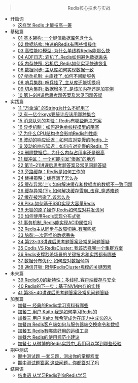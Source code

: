 > <center> Redis核心技术与实战 </center>

* 开篇词
  * [这样学 Redis 才能技高一筹](god/jk_redis/开篇词_这样学Redis_才能技高一筹.md)
* 基础篇
  * [01 基本架构: 一个键值数据库包含什么](god/jk_redis/01_基本架构_一个键值数据库包含什么.md)
  * [02 数据结构: 快速的Redis有哪些慢操作](god/jk_redis/02_数据结构_快速的Redis有哪些慢操作.md)
  * [03 高性能IO模型: 为什么单线程Redis能那么快](god/jk_redis/03_高性能IO模型_为什么单线程Redis能那么快.md)
  * [04 AOF日志: 宕机了_Redis如何避免数据丢失](god/jk_redis/04_AOF日志_宕机了_Redis如何避免数据丢失.md)
  * [05 内存快照: 宕机后_Redis如何实现快速恢复](god/jk_redis/05_内存快照_宕机后_Redis如何实现快速恢复.md)
  * [06 数据同步: 主从库如何实现数据一致](god/jk_redis/06_数据同步_主从库如何实现数据一致.md)
  * [07 哨兵机制: 主库挂了_如何不间断服务](god/jk_redis/07_哨兵机制_主库挂了_如何不间断服务.md)
  * [08 哨兵集群: 哨兵挂了_主从库还能切换吗](god/jk_redis/08_哨兵集群_哨兵挂了_主从库还能切换吗.md)
  * [09 切片集群: 数据增多了_是该加内存还是加实例](god/jk_redis/09_切片集群_数据增多了_是该加内存还是加实例.md)
  * [10 第1~9讲课后思考题答案及常见问题答疑](god/jk_redis/10_第1_9讲课后思考题答案及常见问题答疑.md)
* 实践篇
  * [11 “万金油” 的String为什么不好用了](god/jk_redis/11_万金油的String_为什么不好用了.md)
  * [12 有一亿个keys要统计应该用哪种集合](god/jk_redis/12_有一亿个keys要统计_应该用哪种集合.md)
  * [15 消息队列的考验：Redis有哪些解决方案](god/jk_redis/15_消息队列的考验_Redis有哪些解决方案.md)
  * [16 异步机制：如何避免单线程模型的阻塞](god/jk_redis/16_异步机制_如何避免单线程模型的阻塞.md)
  * [17 为什么CPU结构也会影响Redis的性能](god/jk_redis/17_为什么CPU结构也会影响Redis的性能.md)
  * [18 波动的响应延迟：如何应对变慢的Redis_上](god/jk_redis/18_波动的响应延迟_如何应对变慢的Redis_上.md)
  * [19 波动的响应延迟：如何应对变慢的Redis_下](god/jk_redis/19_波动的响应延迟_如何应对变慢的Redis_下.md)
  * [20 删除数据后，为什么内存占用率还是很高](god/jk_redis/20_删除数据后_为什么内存占用率还是很高.md)
  * [21 缓冲区： 一个可能引发“惨案”的地方](god/jk_redis/21_缓冲区_一个可能引发)
  * [22 第11~21讲课后思考题答案及常见问题答疑](god/jk_redis/22_第11_21讲课后思考题答案及常见问题答疑.md)
  * [23 旁路缓存：Redis是如何工作的](god/jk_redis/23_旁路缓存_Redis是如何工作的.md)
  * [24 替换策略：缓存满了怎么办](god/jk_redis/24_替换策略_缓存满了怎么办.md)
  * [25 缓存异常(上): 如何解决缓存和数据库的数据不一致问题](god/jk_redis/25_缓存异常_上_如何解决缓存和数据库的数据不一致问题.md)
  * [26 缓存异常(下): 如何解决缓存雪崩_击穿_穿透难题](god/jk_redis/26_缓存异常_下_如何解决缓存雪崩_击穿_穿透难题.md)
  * [27 缓存被污染了,该怎么办](god/jk_redis/27_缓存被污染了_该怎么办.md)
  * [28 Pika:如何基于SSD实现大容量Redis](god/jk_redis/28_Pika_如何基于SSD实现大容量Redis.md)
  * [29 无锁的原子操作,Redis如何应对并发访问](god/jk_redis/29_无锁的原子操作_Redis如何应对并发访问.md)
  * [30 如何使用Redis实现分布式锁](god/jk_redis/30_如何使用Redis实现分布式锁.md)
  * [31 事务机制_Redis能实现ACID属性吗](god/jk_redis/31_事务机制_Redis能实现ACID属性吗.md)
  * [32 Redis主从同步与故障切换_有哪些坑](god/jk_redis/32_Redis主从同步与故障切换_有哪些坑.md)
  * [33 脑裂:一次奇怪的数据丢失](god/jk_redis/33_脑裂_一次奇怪的数据丢失.md)
  * [34 第23~33讲课后思考题答案及常见问题答疑](god/jk_redis/34_第23_33讲课后思考题答案及常见问题答疑.md)
  * [35 Codis VS RedisCluster: 我该选择哪一个集群方案](god/jk_redis/35_CodisVSRedisCluster_我该选择哪一个集群方案.md)
  * [36 Redis支撑秒杀场景的关键技术和实践都有哪些](god/jk_redis/36_Redis支撑秒杀场景的关键技术和实践都有哪些.md)
  * [37 数据分布优化: 如何应对数据倾斜](god/jk_redis/37_数据分布优化_如何应对数据倾斜.md)
  * [38 通信开销: 限制RedisCluster规模的关键因素](god/jk_redis/38_通信开销_限制RedisCluster规模的关键因素.md)
* 未来篇
  * [39 Redis6.0的新特性：多线程_客户端缓存与安全](god/jk_redis/39_Redis6.0的新特性_多线程_客户端缓存与安全.md)
  * [40 Redis的下一步：基于NVM内存的实践](god/jk_redis/40_Redis的下一步_基于NVM内存的实践.md)
  * [41 第35~40讲课后思考题答案及常见问题答疑](god/jk_redis/41_第35_40讲课后思考题答案及常见问题答疑.md)
* 加餐篇
  * [加餐一 经典的Redis学习资料有哪些](god/jk_redis/加餐_一_经典的Redis学习资料有哪些.md)
  * [加餐二 用户 Kaito 我是如何学习Redis的](god/jk_redis/加餐_二_用户Kaito_我是如何学习Redis的.md)
  * [加餐三 用户 Kaito 我希望成为在压力中成长的人](god/jk_redis/加餐_三_用户Kaito_我希望成为在压力中成长的人.md)
  * [加餐四 Redis客户端如何与服务器端交换命令和数据](god/jk_redis/加餐_四_Redis客户端如何与服务器端交换命令和数据.md)
  * [加餐五 Redis有哪些好用的运维工具](god/jk_redis/加餐_五_Redis有哪些好用的运维工具.md)
  * [加餐六 Redis的使用规范小建议](god/jk_redis/加餐_六_Redis的使用规范小建议.md)
  * [加餐七 从微博的Redis实践中_我们可以学到哪些经验](god/jk_redis/加餐_七_从微博的Redis实践中_我们可以学到哪些经验.md)
* 期中测试
  * [期中测试题 一套习题，测出你的掌握程度](god/jk_redis/期中测试题_一套习题_测出你的掌握程度.md)
  * [期中测试题答案 这些问题，你都答对了吗](god/jk_redis/期中测试题答案_这些问题_你都答对了吗.md)
* 结束语
  * [结束语 从学习Redis到向Redis学习](god/jk_redis/结束语_从学习Redis到向Redis学习.md)
